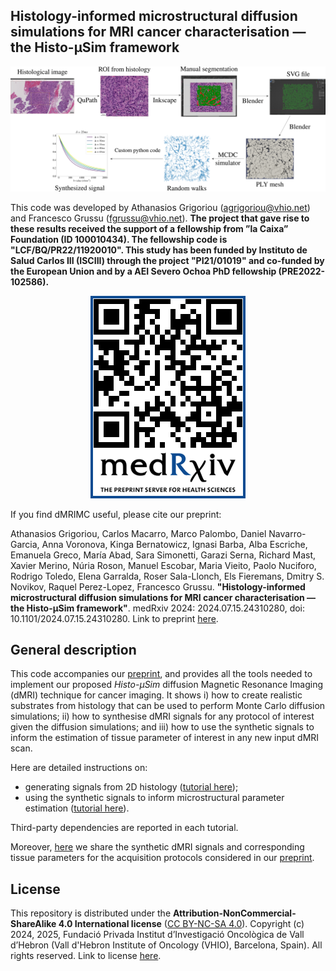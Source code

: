 
## Histology-informed microstructural diffusion simulations for MRI cancer characterisation — the Histo-μSim framework

<div align="center">
  <img src="https://github.com/radiomicsgroup/dMRIMC/blob/main/imgs/diagram22.png" alt="qrcode" width="auto" height="auto">
</div>

This code was developed by Athanasios Grigoriou (<agrigoriou@vhio.net>) and Francesco Grussu (<fgrussu@vhio.net>). **The project that gave rise to these results received the support of a fellowship from ”la Caixa” Foundation (ID 100010434). The fellowship code is "LCF/BQ/PR22/11920010". This study has been funded by Instituto de Salud Carlos III (ISCIII) through the project "PI21/01019" and co-funded by the European Union and by a AEI Severo Ochoa PhD fellowship (PRE2022-102586).**

<div align="center">
  <img src="https://github.com/radiomicsgroup/dMRIMC/blob/main/imgs/qr_img_MC_2024_paper.png" alt="qrcode" width="auto" height="auto">
</div>

If you find dMRIMC useful, please cite our preprint:

Athanasios Grigoriou, Carlos Macarro, Marco Palombo, Daniel Navarro-Garcia, Anna Voronova, Kinga Bernatowicz, Ignasi Barba, Alba Escriche, Emanuela Greco, María Abad, Sara Simonetti, Garazi Serna, Richard Mast, Xavier Merino, Núria Roson, Manuel Escobar, Maria Vieito, Paolo Nuciforo, Rodrigo Toledo, Elena Garralda, Roser Sala-Llonch, Els Fieremans, Dmitry S. Novikov, Raquel Perez-Lopez, Francesco Grussu. **"Histology-informed microstructural diffusion simulations for MRI cancer characterisation — the Histo-μSim framework"**. medRxiv 2024: 2024.07.15.24310280, doi: 10.1101/2024.07.15.24310280. Link to preprint [here](https://doi.org/10.1101/2024.07.15.24310280).


## General description

This code accompanies our [preprint](https://doi.org/10.1101/2024.07.15.24310280), and provides all the tools needed to implement our proposed _Histo-μSim_ diffusion Magnetic Resonance Imaging (dMRI) technique for cancer imaging. It shows i) how to create realistic substrates from histology that can be used to perform Monte Carlo diffusion simulations; ii) how to synthesise dMRI signals for any protocol of interest given the diffusion simulations; and iii) how to use the synthetic signals to inform the estimation of tissue parameter of interest in any new input dMRI scan.

Here are detailed instructions on:

- generating signals from 2D histology ([tutorial here](https://github.com/radiomicsgroup/dMRIMC/blob/main/manuals/histology_to_signals.md));
- using the synthetic signals to inform microstructural parameter estimation ([tutorial here](https://github.com/radiomicsgroup/dMRIMC/blob/main/manuals/parameter_estimation.md)).

Third-party dependencies are reported in each tutorial.  

Moreover, [here](https://github.com/radiomicsgroup/dMRIMC/tree/main/dictionaries) we share the synthetic dMRI signals and corresponding tissue parameters for the acquisition protocols considered in our [preprint](https://doi.org/10.1101/2024.07.15.24310280).

## License
This repository is distributed under the **Attribution-NonCommercial-ShareAlike 4.0 International license** ([CC BY-NC-SA 4.0](https://creativecommons.org/licenses/by-nc-sa/4.0)). Copyright (c) 2024, 2025, Fundació Privada Institut d’Investigació Oncològica de Vall d’Hebron (Vall d'Hebron Institute of Oncology (VHIO), Barcelona, Spain). All rights reserved. Link to license [here](https://github.com/radiomicsgroup/dMRIMC/blob/main/license.txt). 
